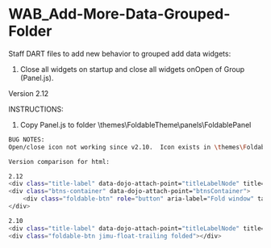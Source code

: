 # WAB_Add-More-Data-Grouped-Folder
Staff DART files to add new behavior to grouped add data widgets: 
1. Close all widgets on startup and close all widgets onOpen of Group (Panel.js).

Version 2.12

INSTRUCTIONS:
1. Copy Panel.js to folder \themes\FoldableTheme\panels\FoldablePanel

```bash
BUG NOTES:
Open/close icon not working since v2.10.  Icon exists in \themes\FoldableTheme\panels\FoldablePanel\images\ folder but is not rendered correctly by ESRI code

Version comparison for html:

2.12
<div class="title-label" data-dojo-attach-point="titleLabelNode" title="Add ESRI Data" style="line-height: 30px;">Add ESRI Data</div>
<div class="btns-container" data-dojo-attach-point="btnsContainer">
	<div class="foldable-btn" role="button" aria-label="Fold window" tabindex="0"></div>
</div>

2.10
<div class="title-label" data-dojo-attach-point="titleLabelNode" title="Add CSV File" style="line-height: 30px;">Add CSV File</div>
<div class="foldable-btn jimu-float-trailing folded"></div>

```


